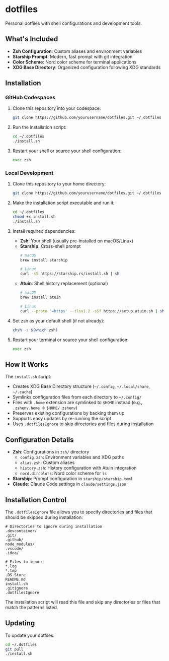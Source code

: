 # dotfiles

Personal dotfiles with shell configurations and development tools.

## What's Included

- **Zsh Configuration**: Custom aliases and environment variables
- **Starship Prompt**: Modern, fast prompt with git integration
- **Color Scheme**: Nord color scheme for terminal applications
- **XDG Base Directory**: Organized configuration following XDG standards

## Installation

### GitHub Codespaces

1. Clone this repository into your codespace:
   ```bash
   git clone https://github.com/yourusername/dotfiles.git ~/.dotfiles
   ```

2. Run the installation script:
   ```bash
   cd ~/.dotfiles
   ./install.sh
   ```

3. Restart your shell or source your shell configuration:
   ```bash
   exec zsh
   ```

### Local Development

1. Clone this repository to your home directory:
   ```bash
   git clone https://github.com/yourusername/dotfiles.git ~/.dotfiles
   ```

2. Make the installation script executable and run it:
   ```bash
   cd ~/.dotfiles
   chmod +x install.sh
   ./install.sh
   ```

3. Install required dependencies:
   - **Zsh**: Your shell (usually pre-installed on macOS/Linux)
   - **Starship**: Cross-shell prompt
     ```bash
     # macOS
     brew install starship
     
     # Linux
     curl -sS https://starship.rs/install.sh | sh
     ```
   - **Atuin**: Shell history replacement (optional)
     ```bash
     # macOS
     brew install atuin
     
     # Linux
     curl --proto '=https' --tlsv1.2 -sSf https://setup.atuin.sh | sh
     ```

4. Set zsh as your default shell (if not already):
   ```bash
   chsh -s $(which zsh)
   ```

5. Restart your terminal or source your shell configuration:
   ```bash
   exec zsh
   ```

## How It Works

The `install.sh` script:
- Creates XDG Base Directory structure (`~/.config`, `~/.local/share`, `~/.cache`)
- Symlinks configuration files from each directory to `~/.config/`
- Files with `.home` extension are symlinked to `$HOME` instead (e.g., `.zshenv.home` → `$HOME/.zshenv`)
- Preserves existing configurations by backing them up
- Supports easy updates by re-running the script
- Uses `.dotfilesIgnore` to skip directories and files during installation

## Configuration Details

- **Zsh**: Configurations in `zsh/` directory
  - `config.zsh`: Environment variables and XDG paths
  - `alias.zsh`: Custom aliases
  - `history.zsh`: History configuration with Atuin integration
  - `nord.dircolors`: Nord color scheme for `ls`
- **Starship**: Prompt configuration in `starship/starship.toml`
- **Claude**: Claude Code settings in `claude/settings.json`

## Installation Control

The `.dotfilesIgnore` file allows you to specify directories and files that should be skipped during installation:

```
# Directories to ignore during installation
.devcontainer/
.git/
.github/
node_modules/
.vscode/
.idea/

# Files to ignore
*.log
*.tmp
.DS_Store
README.md
install.sh
.gitignore
.dotfilesIgnore
```

The installation script will read this file and skip any directories or files that match the patterns listed.

## Updating

To update your dotfiles:
```bash
cd ~/.dotfiles
git pull
./install.sh
```